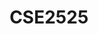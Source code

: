 ---
layout: post
inst: TU Delft
title: CSE2525
degree: BSc.
name: Data Mining
topic: Explainable Artificial Intelligence (XAI)
slides: datamining-xai.pdf
video: https://collegerama.tudelft.nl/Mediasite/Channel/eemcs-bsc-cse/watch/b1d5b80e3f114f0fbc33b0e982742e781d
years: 2022
year: 3
guest: 'true'
---